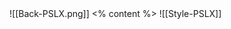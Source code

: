  <grid drag="100 100" drop="0 0" class="fullImage">
![[Back-PSLX.png]]
</grid>
<grid drag="40 70" drop="30 15" class="content backcover" align="center" pad="0 40px"  >
<% content %>
</grid>
![[Style-PSLX]]